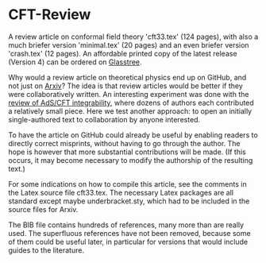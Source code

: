 CFT-Review
==========

A review article on conformal field theory 'cft33.tex' (124 pages), with also a much briefer version 'minimal.tex' (20 pages) and an even briefer version 'crash.tex' (12 pages). An affordable printed copy of the latest release (Version 4) can be ordered on [Glasstree](https://glasstree.com/shop/catalog/conformal-field-theory-on-the-plane_819/).


Why would a review article on theoretical physics end up on GitHub, and not just on [Arxiv](http://arxiv.org/abs/1406.4290)? 
The idea is that review articles would be better if they were collaboratively written. 
An interesting experiment was done with the [review of AdS/CFT integrability](http://arxiv.org/abs/arXiv:1012.3982), 
where dozens of authors each contributed a relatively small piece. Here we test another approach: 
to open an initially single-authored text to collaboration by anyone interested. 

To have the article on GitHub could already be useful by enabling readers to directly correct misprints,
without having to go through the author. The hope is however that more substantial contributions will be made. 
(If this occurs, it may become necessary to modify the authorship of the resulting text.) 

For some indications on how to compile this article, see the comments in the Latex source file cft33.tex. 
The necessary Latex packages are all standard except maybe underbracket.sty, which had to be included
in the source files for Arxiv. 

The BIB file contains hundreds of references, many more than are really used. 
The superfluous references have not been removed, because some of them could be useful later, 
in particular for versions that would include guides to the literature. 
